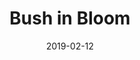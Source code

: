 ---
title: Bush in Bloom
titleID: bush-in-bloom-obrien.md
key: G
rhythm: reel
date: 2019-02-12
location: Other
tags: obrien
regtuneoftheweek:
slowtuneoftheweek:
mp3_file:
mp3_source:
mp3_licence:
mp3_url:
alt_mp3_url:
source: Wellington
abc_source: Wellington Tunebook Collection
abc_url: /tunebooks/other/obrien.pdf
abc: |
    X:25
    T:Bush in Bloom
    C:Trad, arr. Paddy O'Brien
    T:Set: Bush in Bloom/Congress/Ewe Reel
    R:reel
    I:speed 350
    M:C|
    K:G
    ge|~d2 BG AGEF|~G2 Bd efge|~d2BG AGED |Eaag fde^c|
    ~d2 BG AGEF|~G2 Bd efge|dG~G2 AGEF|GBAF G2:|
    Bd|~g2 dg bgdg|~g2bg agef|~g2 dg Bgdg|egfa ~g2ga|
    bg~g2 agef|gfge dega| bgaf gfed|egfa g2:|
    

---